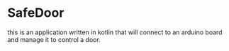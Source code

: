 # SafeDoor
this is an application written in kotlin that will connect to an arduino board and manage it to control a door.

